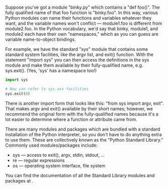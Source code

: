 Suppose you've got a module "binky.py" which contains a "def foo()". The fully qualified name of that foo function is "binky.foo". In this way, various Python modules can name their functions and variables whatever they want, and the variable names won't conflict — module1.foo is different from module2.foo. In the Python vocabulary, we'd say that binky, module1, and module2 each have their own "namespaces," which as you can guess are variable name-to-object bindings.

For example, we have the standard "sys" module that contains some standard system facilities, like the argv list, and exit() function. With the statement "import sys" you can then access the definitions in the sys module and make them available by their fully-qualified name, e.g. sys.exit(). (Yes, 'sys' has a namespace too!)
    
```python    
import sys

# Now can refer to sys.xxx facilities
sys.exit(0)
```    

There is another import form that looks like this: "from sys import argv, exit". That makes argv and exit() available by their short names; however, we recommend the original form with the fully-qualified names because it's a lot easier to determine where a function or attribute came from.

There are many modules and packages which are bundled with a standard installation of the Python interpreter, so you don't have to do anything extra to use them. These are collectively known as the "Python Standard Library." Commonly used modules/packages include:

* sys — access to exit(), argv, stdin, stdout, ... 
* re — regular expressions 
* os — operating system interface, file system 

You can find the documentation of all the Standard Library modules and packages at .
